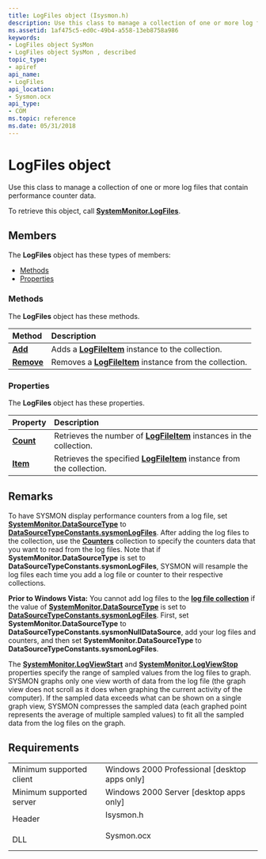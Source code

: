 ```yaml
---
title: LogFiles object (Isysmon.h)
description: Use this class to manage a collection of one or more log files that contain performance counter data.To retrieve this object, call SystemMonitor.LogFiles.
ms.assetid: 1af475c5-ed0c-49b4-a558-13eb8758a986
keywords:
- LogFiles object SysMon
- LogFiles object SysMon , described
topic_type:
- apiref
api_name:
- LogFiles
api_location:
- Sysmon.ocx
api_type:
- COM
ms.topic: reference
ms.date: 05/31/2018
---
```


# LogFiles object

Use this class to manage a collection of one or more log files that contain performance counter data.

To retrieve this object, call [**SystemMonitor.LogFiles**](systemmonitor-logfiles.md).

## Members

The **LogFiles** object has these types of members:

-   [Methods](#methods)
-   [Properties](#properties)

### Methods

The **LogFiles** object has these methods.



| Method                                          | Description                                                                           |
|:------------------------------------------------|:--------------------------------------------------------------------------------------|
| [**Add**](systemmonitor-logfiles-add.md)       | Adds a [**LogFileItem**](logfileitem.md) instance to the collection.<br/>      |
| [**Remove**](systemmonitor-logfiles-remove.md) | Removes a [**LogFileItem**](logfileitem.md) instance from the collection.<br/> |



 

### Properties

The **LogFiles** object has these properties.



| Property                                                 | Description                                                                                         |
|:---------------------------------------------------------|:----------------------------------------------------------------------------------------------------|
| [**Count**](systemmonitor-logfiles-count.md)<br/> | Retrieves the number of [**LogFileItem**](logfileitem.md) instances in the collection.<br/>  |
| [**Item**](systemmonitor-logfiles-item.md)<br/>   | Retrieves the specified [**LogFileItem**](logfileitem.md) instance from the collection.<br/> |



 

## Remarks

To have SYSMON display performance counters from a log file, set [**SystemMonitor.DataSourceType**](systemmonitor-datasourcetype.md) to [**DataSourceTypeConstants.sysmonLogFiles**](/windows/desktop/api/ISysmon/ne-isysmon-edatasourcetypeconstant). After adding the log files to the collection, use the [**Counters**](counters.md) collection to specify the counters data that you want to read from the log files. Note that if **SystemMonitor.DataSourceType** is set to **DataSourceTypeConstants.sysmonLogFiles**, SYSMON will resample the log files each time you add a log file or counter to their respective collections.

**Prior to Windows Vista:** You cannot add log files to the [**log file collection**](systemmonitor-logfiles.md) if the value of [**SystemMonitor.DataSourceType**](systemmonitor-datasourcetype.md) is set to [**DataSourceTypeConstants.sysmonLogFiles**](/windows/desktop/api/ISysmon/ne-isysmon-edatasourcetypeconstant). First, set **SystemMonitor.DataSourceType** to **DataSourceTypeConstants.sysmonNullDataSource**, add your log files and counters, and then set **SystemMonitor.DataSourceType** to **DataSourceTypeConstants.sysmonLogFiles**.

The [**SystemMonitor.LogViewStart**](systemmonitor-logviewstart.md) and [**SystemMonitor.LogViewStop**](systemmonitor-logviewstop.md) properties specify the range of sampled values from the log files to graph. SYSMON graphs only one view worth of data from the log file (the graph view does not scroll as it does when graphing the current activity of the computer). If the sampled data exceeds what can be shown on a single graph view, SYSMON compresses the sampled data (each graphed point represents the average of multiple sampled values) to fit all the sampled data from the log files on the graph.

## Requirements



|                                     |                                                                                       |
|-------------------------------------|---------------------------------------------------------------------------------------|
| Minimum supported client<br/> | Windows 2000 Professional \[desktop apps only\]<br/>                            |
| Minimum supported server<br/> | Windows 2000 Server \[desktop apps only\]<br/>                                  |
| Header<br/>                   | <dl> <dt>Isysmon.h</dt> </dl>  |
| DLL<br/>                      | <dl> <dt>Sysmon.ocx</dt> </dl> |



 

 





